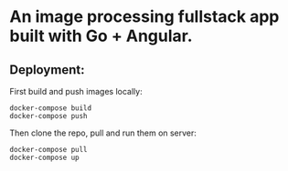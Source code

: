 # An image processing fullstack app built with Go + Angular.
 
## Deployment:
First build and push images locally:
```
docker-compose build
docker-compose push
```
Then clone the repo, pull and run them on server:
```
docker-compose pull
docker-compose up
```
